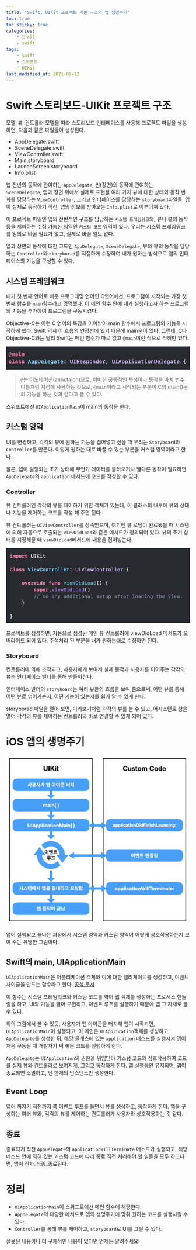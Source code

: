 ```yaml
---
title: "Swift, UIKit 프로젝트 기본 구조와 앱 생명주기"
toc: true
toc_sticky: true
categories:
    - 📂 all
    - swift
tags:
    - swift
    - 스위프트
    - UIKit
last_modified_at: 2021-09-22
---
```


# Swift 스토리보드-UIKit 프로젝트 구조

모델-뷰-컨트롤러 모델을 따라 스토리보드 인터페이스를 사용해 프로젝트 파일을 생성하면, 다음과 같은 파일들이 생성된다.

- AppDelegate.swift
- SceneDelegate.swift
- ViewController.swift
- Main.storyboard
- LaunchScreen.storyboard
- Info.plist

앱 전반의 동작에 관여하는 `AppDelegate`, 씬(장면)의 동작에 관여하는 `SceneDelegate`, 앱과 장면 위에서 실제로 표현될 여러 가지 뷰에 대한 상태와 동작 변화를 담당하는 `ViewController`, 그리고 인터페이스를 담당하는 `storyboard`파일들, 앱이 실제로 동작하기 직전, 앱의 정보를 받아오는 `Info.plist`로 이루어져 있다.

이 프로젝트 파일엔 앱의 전반적인 구조를 담당하는 `시스템 프레임워크`와, 뷰나 뷰의 동작 등을 제어하는 수정 가능한 영역인 `커스텀 코드` 영역이 있다. 우리는 시스템 프레임워크를 임의로 바꿀 필요가 없고, 실제로 바꿀 일도 없다.

앱과 장면의 동작에 대한 코드인 `AppDelegate`, `SceneDelegate`, 뷰와 뷰의 동작을 담당하는 `Controller`와 `storyborad`를 적절하게 수정하여 내가 원하는 방식으로 앱의 인터페이스와 기능을 구성할 수 있다.

## 시스템 프레임워크

내가 첫 번째 언어로 배운 프로그래밍 언어인 C언어에선, 프로그램이 시작되는 가장 첫 번째 함수를 `main`함수라고 명명했다. 이 메인 함수 안에 내가 실행하고자 하는 프로그램의 기능을 추가하여 프로그램을 구동시켰다.

Objective-C는 이런 C 언어의 특징을 이어받아 main 함수에서 프로그램의 기능을 시작하게 했다. Swift 역시 이 흐름의 연장선에 있기 때문에 main문이 있다. 그런데, C나 Objective-C와는 달리 Swift는 메인 함수가 따로 없고 `@main`이런 식으로 적혀만 있다.

![@main](/assets/images/uiKit-1/life1.png)

> `@`는 어노테이션(annotaion)으로, 어떠한 공통적인 특성이나 동작을 마치 변수 이름처럼 지정해 사용하는 것으로, `@main`이라고 시작되는 부분이 C의 main()문의 기능을 하는 것과 같다고 볼 수 있다.

스위프트에선 `UIApplicationMain`이 main의 동작을 한다.

## 커스텀 영역

UI를 변경하고, 각각의 뷰에 원하는 기능을 집어넣고 싶을 때 우리는 `Storyboard`와 `Controller`를 만든다. 이렇게 원하는 대로 바꿀 수 있는 부분을 커스텀 영역이라고 한다.

물론, 앱이 실행되는 초기 상태에 무언가 데이터를 불러오거나 별다른 동작이 필요하면 `AppDelegate`의 `application` 메서드에 코드를 작성할 수 있다.

### Controller

뷰 컨트롤러엔 각각의 뷰를 제어하기 위한 객체가 있는데, 이 클래스의 내부에 뷰의 상태나 기능을 제어하는 코드를 작성 해 주면 된다.

뷰 컨트롤러는 `UIViewController`를 상속받으며, 여기엔 뷰 로딩이 완료됐을 때 시스템에 의해 자동으로 호출되는 `viewDidLoad`와 같은 메서드가 정의되어 있다. 뷰의 초기 상태를 지정해줄 때 `viewDidLoad`메서드에 내용을 집어넣는다.

![viewDidLoad](/assets/images/uiKit-1/life3.png)

프로젝트를 생성하면, 자동으로 생성된 메인 뷰 컨트롤러에 viewDidLoad 메서드가 오버라이드 되어 있다. 주석처리 된 부분을 내가 원하는대로 수정하면 된다.

### Storyboard

컨트롤러에 의해 조작되고, 사용자에게 보여져 실제 동작과 사용자를 이어주는 각각의 뷰는 인터페이스 빌더를 통해 만들어진다.

인터페이스 빌더의 `storyboard`는 여러 뷰들의 흐름을 보여 줌으로써, 어떤 뷰를 통해 어떤 뷰로 넘어가는지, 어떤 기능이 있는지를 쉽게 알 수 있게 한다.

storyborad 파일을 열어 보면, 미리보기처럼 각각의 뷰를 볼 수 있고, 어시스턴트 창을 열어 각각의 뷰를 제어하는 컨트롤러와 바로 연결할 수 있게 되어 있다.


# iOS 앱의 생명주기

![lifecycle](/assets/images/uiKit-1/life2.png)

앱이 실행되고 끝나는 과정에서 시스템 영역과 커스텀 영역이 어떻게 상호작용하는지 보여 주는 유명한 그림이다.

## Swift의 main, UIApplicationMain

`UIApplicationMain`은 어플리케이션 객체와 이에 대한 델리게이트를 생성하고, 이벤트 사이클을 만드는 함수라고 한다. [공식 문서](https://developer.apple.com/documentation/uikit/1622933-uiapplicationmain/)

이 함수는 시스템 프레임워크와 커스텀 코드를 엮어 앱 객체를 생성하는 프로세스 핸들링을 하고, UI와 기능을 읽어 구현하고, 이벤트 루프를 실행하기 때문에 앱 그 자체로 볼 수 있다.

위의 그림에서 볼 수 있듯, 사용자가 앱 아이콘을 터치해 앱이 시작되면, `UIApplicationMain`이 실행되고, 이 메인은 `UIApplication`객체를 생성하고, `AppDelegate`를 생성한 뒤, 해당 클래스에 있는 `application` 메소드를 실행시켜 앱이 처음 구동될 때 개발자가 써 놓은 코드를 실행하게 한다.

`AppDelegate`는 `UIApplication`의 권한을 위임받아 커스텀 코드와 상호작용하여 코드를 실제 뷰와 컨트롤러로 보여지게, 그리고 동작하게 한다. 앱 실행동안 유지되며, 앱이 종료되면 소멸하고, 단 한개의 인스턴스만 생성한다.

## Event Loop

앱이 꺼지기 직전까지 쭉 이벤트 루프를 돌면서 뷰를 생성하고, 동작하게 한다. 앱을 구성하는 여러 뷰와, 각각의 뷰를 제어하는 컨트롤러가 사용자와 상호작용하는 것 같다.

## 종료

종료되기 직전 `AppDelegate`의 `applicationWillTerminate` 메소드가 실행되고, 해당 메소드 안에 적혀 있는 커스텀 코드에 따라 종료 직전 처리해야 할 일들을 모두 하고나면, 앱이 진짜_최종_종료된다.

# 정리

- `UIApplicationMain`이 스위프트에선 메인 함수에 해당한다.
- `AppDelegate`의 다양한 메서드로 앱의 생명주기에 맞춰 원하는 코드를 실행시킬 수 있다.
- `Controller`를 통해 뷰를 제어하고, `storyboard`로 UI를 그릴 수 있다.

잘못된 내용이나 더 구체적인 내용이 있다면 언제든 알려주세요!